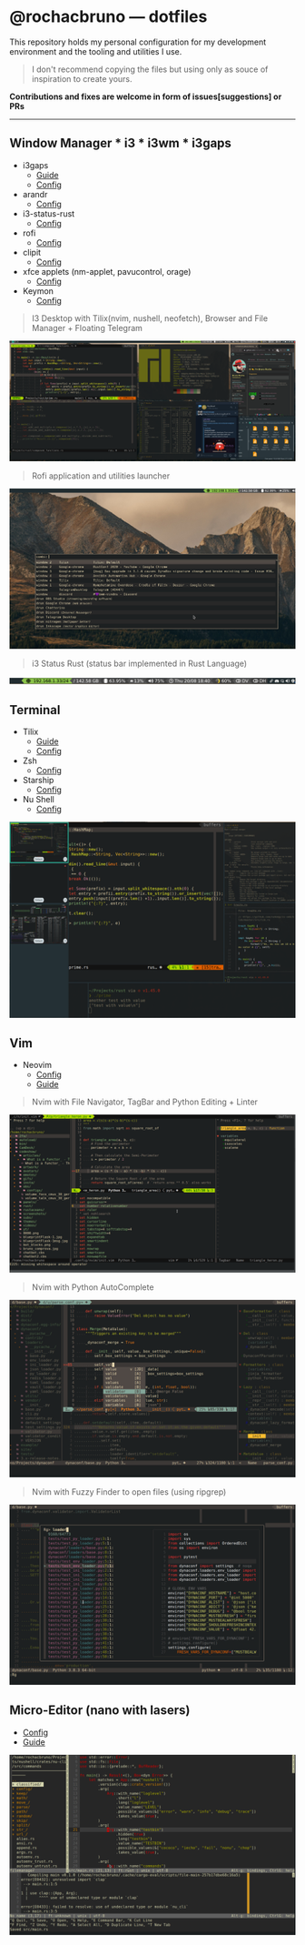 # @rochacbruno — dotfiles

This repository holds my personal configuration for my development
environment and the tooling and utilities I use.

> I don't recommend copying the files but using only as souce of
inspiration to create yours.

**Contributions and fixes are welcome in form of issues[suggestions] or PRs**

---

## Window Manager * i3 * i3wm * i3gaps

* i3gaps
  * [Guide](./guides/i3.md)
  * [Config](./.i3/config)
* arandr
  * [Config](./.screenlayout/)
* i3-status-rust
  * [Config](./.i3/status.toml)
* rofi
  * [Config](./.config/rofi/config)
* clipit
  * [Config](./.config/clipit/clipitrc)
* xfce applets (nm-applet, pavucontrol, orage)
  * [Config](./xfce4)
* Keymon
  * [Config](./.config/key-mon/config)


> I3 Desktop with Tilix(nvim, nushell, neofetch), Browser and File Manager +  Floating Telegram

![i3 shot](./guides/i3_shot.png)

> Rofi application and utilities launcher

![Rofi shot](./guides/rofi_shot.png)

> i3 Status Rust (status bar implemented in Rust Language)

![Status shot](./guides/status_shot.png)

## Terminal

* Tilix
  * [Guide](./guides/tilix.md)
  * [Config](./.config/tilix/)
* Zsh
  * [Config](./.zshrc)
* Starship
  * [Config](./starship.toml)
* Nu Shell
  * [Config](./nu/config.toml)

![tilix shot](./guides/tilix_shot.png)

## Vim

* Neovim
  * [Config](./.config/nvim/init.vim)
  * [Guide](./guides/vim.md)

> Nvim with File Navigator, TagBar and Python Editing + Linter

![vim shot](./guides/vim_shot.png)

> Nvim with Python AutoComplete

![vim shot](./guides/vim_shot2.png)

> Nvim with Fuzzy Finder to open files (using ripgrep)

![vim shot](./guides/vim_shot3.png)


## Micro-Editor (nano with lasers)

* [Config](./.config/micro/)
* [Guide](./guides/micro.md)

![micro shot](./guides/micro_shot.png)

